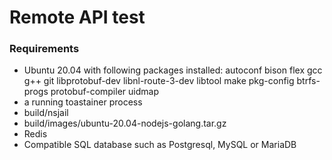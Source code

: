 # Remote API test

### Requirements

- Ubuntu 20.04 with following packages installed: autoconf bison flex gcc g++ git libprotobuf-dev libnl-route-3-dev libtool make pkg-config btrfs-progs protobuf-compiler uidmap
- a running toastainer process
- build/nsjail
- build/images/ubuntu-20.04-nodejs-golang.tar.gz
- Redis
- Compatible SQL database such as Postgresql, MySQL or MariaDB